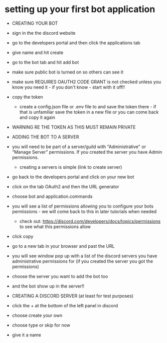 # setting up your first bot application
- CREATING YOUR BOT
- sign in the the discord website 
- go to the developers portal and then click the applications tab
- give name and hit create
- go to the bot tab and hit add bot
- make sure public bot is turned on so others can see it
- make sure REQUIRES OAUTH2 CODE GRANT is not checked unless you know you need it - if you don't know - start with it off!!
- copy the token 
    - create a config.json file or .env file to and save the token there - if that is unfamiliar save the token in a new file or you can come back and copy it again
- WARNING RE THE TOKEN AS THIS MUST REMAIN PRIVATE

- ADDING THE BOT TO A SERVER
- you will need to be part of a server/guild with "Administrative" or “Manage Server” permissions. If you created the server you have Admin permissions. 
    - creating a servers is simple (link to create server)
- go back to the developers portal and click on your new bot
- click on the tab OAuth2 and then the URL generator
- choose bot and application.commands 
- you will see a list of permissions allowing you to configure your bots permissions - we will come back to this in later tutorials when needed
    - check out: https://discord.com/developers/docs/topics/permissions to see what this permissions allow
- click copy 
- go to a new tab in your browser and past the URL
- you will see window pop up with  a list of the discord servers you have administrative permissions for (if you created the server you got the permissions)
- choose the server you want to add the bot too
- and the bot show up in the server!!


- CREATING A DISCORD SERVER (at least for test purposes)
- click the + at the bottom of the left panel in discord 
- choose create your own
- choose type or skip for now
- give it a name